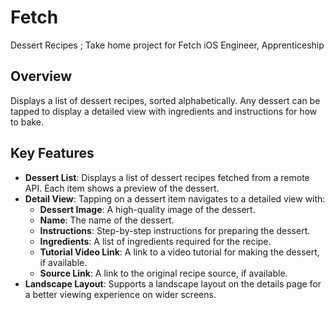 # Fetch
Dessert Recipes ; Take home project for Fetch iOS Engineer, Apprenticeship

## Overview

Displays a list of dessert recipes, sorted alphabetically. Any dessert can be tapped to display a detailed view with ingredients and instructions for how to bake. 

## Key Features

- **Dessert List**: Displays a list of dessert recipes fetched from a remote API. Each item shows a preview of the dessert.
- **Detail View**: Tapping on a dessert item navigates to a detailed view with:
  - **Dessert Image**: A high-quality image of the dessert.
  - **Name**: The name of the dessert.
  - **Instructions**: Step-by-step instructions for preparing the dessert.
  - **Ingredients**: A list of ingredients required for the recipe.
  - **Tutorial Video Link**: A link to a video tutorial for making the dessert, if available.
  - **Source Link**: A link to the original recipe source, if available.
- **Landscape Layout**: Supports a landscape layout on the details page for a better viewing experience on wider screens.

